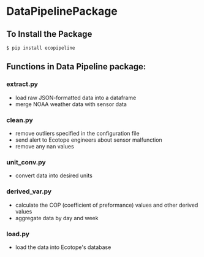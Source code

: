 # DataPipelinePackage

## To Install the Package

    $ pip install ecopipeline

## Functions in Data Pipeline package:
### extract.py
- load raw JSON-formatted data into a dataframe
- merge NOAA weather data with sensor data

### clean.py
- remove outliers specified in the configuration file
- send alert to Ecotope engineers about sensor malfunction
- remove any nan values

### unit_conv.py
- convert data into desired units

### derived_var.py
- calculate the COP (coefficient of preformance) values and other derived values
- aggregate data by day and week

### load.py
- load the data into Ecotope's database
